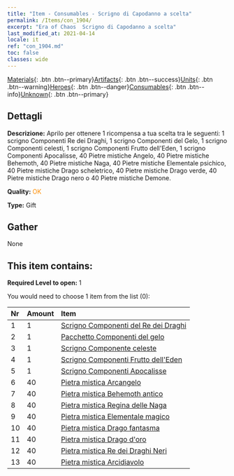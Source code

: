 ```yaml
---
title: "Item - Consumables - Scrigno di Capodanno a scelta"
permalink: /Items/con_1904/
excerpt: "Era of Chaos  Scrigno di Capodanno a scelta"
last_modified_at: 2021-04-14
locale: it
ref: "con_1904.md"
toc: false
classes: wide
---
```

 [Materials](/it/Items/){: .btn .btn--primary}[Artifacts](/it/Items/Artifacts/){: .btn .btn--success}[Units](/it/Items/Units/){: .btn .btn--warning}[Heroes](/it/Items/Heroes/){: .btn .btn--danger}[Consumables](/it/Items/Consumables/){: .btn .btn--info}[Unknown](/it/Items/Unknown/){: .btn .btn--primary}

## Dettagli
 **Descrizione:** Aprilo per ottenere 1 ricompensa a tua scelta tra le seguenti: 1 scrigno Componenti Re dei Draghi, 1 scrigno Componenti del Gelo, 1 scrigno Componenti celesti, 1 scrigno Componenti Frutto dell'Eden, 1 scrigno Componenti Apocalisse, 40 Pietre mistiche Angelo, 40 Pietre mistiche Behemoth, 40 Pietre mistiche Naga, 40 Pietre mistiche Elementale psichico, 40 Pietre mistiche Drago scheletrico, 40 Pietre mistiche Drago verde, 40 Pietre mistiche Drago nero o 40 Pietre mistiche Demone.

 **Quality:** <span style="color: #FF8C00">OK</span>

 **Type:** Gift

## Gather

  None

## This item contains:

 **Required Level to open:** 1

 You would need to choose 1 item from the list (0):

  | Nr | Amount |     Item    |
  |:---|:-------|:------------|
  | 1 | 1 | [Scrigno Componenti del Re dei Draghi](/it/Items/con_1348/) | 
  | 2 | 1 | [Pacchetto Componenti del gelo](/it/Items/con_1352/) | 
  | 3 | 1 | [Scrigno Componente celeste](/it/Items/con_1354/) | 
  | 4 | 1 | [Scrigno Componenti Frutto dell'Eden](/it/Items/con_1864/) | 
  | 5 | 1 | [Scrigno Componenti Apocalisse](/it/Items/con_1360/) | 
  | 6 | 40 | [Pietra mistica Arcangelo](/it/Items/unt_288/) | 
  | 7 | 40 | [Pietra mistica Behemoth antico](/it/Items/unt_311/) | 
  | 8 | 40 | [Pietra mistica Regina delle Naga](/it/Items/unt_325/) | 
  | 9 | 40 | [Pietra mistica Elementale magico](/it/Items/unt_347/) | 
  | 10 | 40 | [Pietra mistica Drago fantasma](/it/Items/unt_303/) | 
  | 11 | 40 | [Pietra mistica Drago d'oro](/it/Items/unt_295/) | 
  | 12 | 40 | [Pietra mistica Re dei Draghi Neri](/it/Items/unt_334/) | 
  | 13 | 40 | [Pietra mistica Arcidiavolo](/it/Items/unt_318/) | 
